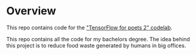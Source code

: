 # Overview

This repo contains code for the
["TensorFlow for poets 2" codelab](https://codelabs.developers.google.com/codelabs/tensorflow-for-poets-2).

This repo contains all the code for my bachelors degree. The idea behind this project is to reduce food waste generated by humans in big offices.